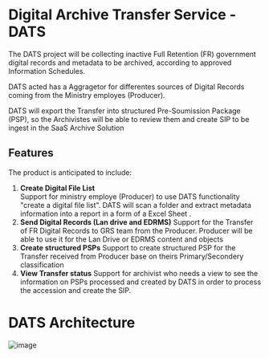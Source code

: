 # Digital Archive Transfer Service - DATS

The DATS project will be collecting inactive Full Retention (FR) government digital records and metadata to be archived, according to approved Information Schedules.

DATS acted has a Aggragetor for differentes sources of Digital Records coming from the Ministry employes (Producer).

DATS will export the Transfer into structured Pre-Soumission Package (PSP), so the Archivistes will be able to review them and create SIP to be ingest in the SaaS Archive Solution

## Features

The product is anticipated to include:

1. **Create Digital File List**  
   Support for ministry employe (Producer) to use DATS functionality "create a digital file list". DATS will scan a folder and extract metadata information into a report in a form of a Excel Sheet .
2. **Send Digital Records (Lan drive and EDRMS)**
   Support for the Transfer of FR Digital Records to GRS team from the Producer. Producer will be able to use it for the Lan Drive or EDRMS content and objects
3. **Create structured PSPs**
   Support to create structured PSP for the Transfer received from Producer base on theirs Primary/Secondery classification
4. **View Transfer status**
   Support for archivist who needs a view to see the information on PSPs processed and created by DATS in order to process the accession and create the SIP.

# DATS Architecture

![image](https://github.com/bcgov/citz-grs-dats/assets/150071375/44e9b1a9-2ece-4a49-a9b8-6992b0059604)

